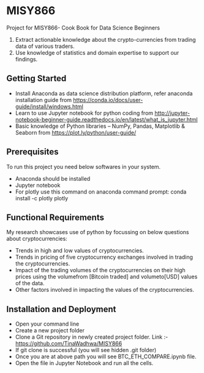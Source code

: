 # MISY866
Project for MISY866- Cook Book for Data Science Beginners
1.	Extract actionable knowledge about the crypto-currencies from trading data of various traders.
2.	Use knowledge of statistics and domain expertise to support our findings.

## Getting Started
* Install Anaconda as data science distribution platform, refer anaconda installation guide from https://conda.io/docs/user-guide/install/windows.html
* Learn to use Jupyter notebook for python coding from http://jupyter-notebook-beginner-guide.readthedocs.io/en/latest/what_is_jupyter.html
* Basic knowledge of Python libraries – NumPy, Pandas, Matplotlib & Seaborn from https://plot.ly/python/user-guide/ 

## Prerequisites
To run this project you need below softwares in your system.
* Anaconda should be installed
* Jupyter notebook
* For plotly use this command on anaconda command prompt: conda install -c plotly plotly

## Functional Requirements
My research showcases use of python by focussing on below questions about cryptocurrencies:
* Trends in high and low values of cryptocurrencies.
* Trends in pricing of five cryptocurrency exchanges involved in trading the cryptocurrencies.
* Impact of the trading volumes of the cryptocurrencies on their high prices using the volumefrom [Bitcoin traded] and volumeto[USD] values of the data.
* Other factors involved in impacting the values of the cryptocurrencies.

## Installation and Deployment
* Open your command line
* Create a new project folder
* Clone a Git repository in newly created project folder. Link :- https://github.com/TinaWadhwa/MISY866
* If git clone is successful (you will see hidden .git folder)
* Once you are at above path you will see BTC_ETH_COMPARE.ipynb file.
* Open the file in Jupyter Notebook and run all the cells.

